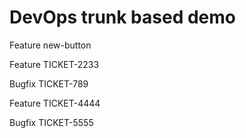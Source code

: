 # DevOps trunk based demo

Feature new-button

Feature TICKET-2233

Bugfix TICKET-789

Feature TICKET-4444

Bugfix TICKET-5555

